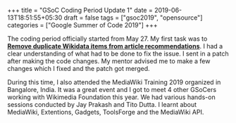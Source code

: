 +++
title = "GSoC Coding Period Update 1"
date = 2019-06-13T18:51:55+05:30
draft = false
tags = ["gsoc2019", "opensource"]
categories = ["Google Summer of Code 2019"]
+++

The coding period officially started from May 27. My first task was to [**Remove duplicate Wikidata items from article recommendations**](https://phabricator.wikimedia.org/T216721). I had a clear understanding of what had to be done to fix the issue.
I sent in a patch after making the code changes. My mentor advised me to make a few changes which I fixed and the patch got merged.

During this time, I also attended the MediaWiki Training 2019 organized in Bangalore, India.
It was a great event and I got to meet 4 other GSoCers working with Wikimedia Foundation this year.
We had various hands-on sessions conducted by Jay Prakash and Tito Dutta.
I learnt about MediaWiki, Extentions, Gadgets, ToolsForge and the MediaWiki API.
